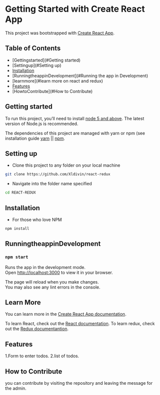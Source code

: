 # Getting Started with Create React App

This project was bootstrapped with [Create React App](https://github.com/facebook/create-react-app).

## Table of Contents

- [Gettingstarted](#Getting started)
- [Settingup](#Setting up)
- [Installation](#installation)
- [RunningtheappinDevelopment](#Running the app in Development)
- [learnmore](#learn more on react and redux)
- [Features](#Features)
- [HowtoContribute](#How to Contribute)

## Getting started

To run this project, you’ll need to install [node 5 and above](https://nodejs.org/en/). The latest version of Node.js is recommended.

The dependencies of this project are managed with yarn or npm (see installation guide [yarn](https://yarnpkg.com/en/) || [npm](https://www.npmjs.com/).

## Setting up

- Clone this project to any folder on your local machine

```bash
git clone https://github.com/Xldivin/react-redux
```

- Navigate into the folder name specified

```bash
cd REACT-REDUX
```

## Installation

- For those who love NPM

```bash
npm install
```

## RunningtheappinDevelopment

### `npm start`

Runs the app in the development mode.\
Open [http://localhost:3000](http://localhost:3000) to view it in your browser.

The page will reload when you make changes.\
You may also see any lint errors in the console.

## Learn More

You can learn more in the [Create React App documentation](https://facebook.github.io/create-react-app/docs/getting-started).

To learn React, check out the [React documentation](https://reactjs.org/).
To learn redux, check out the [Redux documentantion](https://redux.js.org/).

## Features

1.Form to enter todos.
2.list of todos.

## How to Contribute

you can contribute by visiting the repository and leaving the message for the admin.
